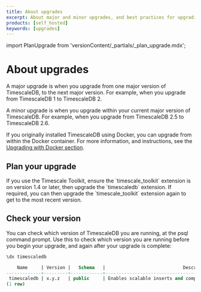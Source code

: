 ```yaml
---
title: About upgrades
excerpt: About major and minor upgrades, and best practices for upgrading
products: [self_hosted]
keywords: [upgrades]
---
```


import PlanUpgrade from 'versionContent/_partials/_plan_upgrade.mdx';

# About upgrades

A major upgrade is when you upgrade from one major version of TimescaleDB, to
the next major version. For example, when you upgrade from TimescaleDB&nbsp;1
to TimescaleDB&nbsp;2.

A minor upgrade is when you upgrade within your current major version of
TimescaleDB. For example, when you upgrade from TimescaleDB&nbsp;2.5 to
TimescaleDB&nbsp;2.6.

If you originally installed TimescaleDB using Docker, you can upgrade from
within the Docker container. For more information, and instructions, see the
[Upgrading with Docker section][upgrade-docker].

## Plan your upgrade

<PlanUpgrade />

<Highlight type="note">
If you use the Timescale Toolkit, ensure the `timescale_toolkit` extension is on
version 1.4 or later, then upgrade the `timescaledb` extension. If required, you
can then upgrade the `timescale_toolkit` extension again to get to the most
recent version.
</Highlight>

## Check your version

You can check which version of TimescaleDB you are running, at the psql command
prompt. Use this to check which version you are running before you begin your
upgrade, and again after your upgrade is complete:

```sql
\dx timescaledb

    Name     | Version |   Schema   |                             Description
-------------+---------+------------+---------------------------------------------------------------------
 timescaledb | x.y.z   | public     | Enables scalable inserts and complex queries for time-series data
(1 row)
```

[upgrade-docker]: /self-hosted/:currentVersion:/upgrades/upgrade-docker/
